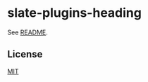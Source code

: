 # slate-plugins-heading

See [README](https://github.com/udecode/slate-plugins).

## License

[MIT](../../../LICENSE)
